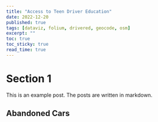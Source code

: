 ```yaml
---
title: "Access to Teen Driver Education"
date: 2022-12-20
published: true
tags: [dataviz, folium, drivered, geocode, osm]
excerpt: ""
toc: true
toc_sticky: true
read_time: true
---
```


# Section 1

This is an example post. The posts are written in markdown.

## Abandoned Cars

<div id="folium-chart-1"></div>
